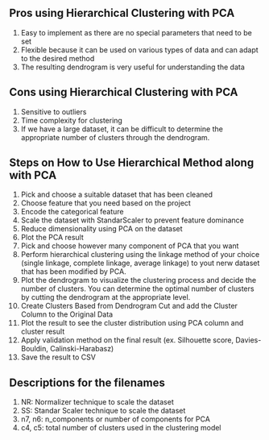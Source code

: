## Pros using Hierarchical Clustering with PCA
1. Easy to implement as there are no special parameters that need to be set
2. Flexible because it can be used on various types of data and can adapt to the desired method
3. The resulting dendrogram is very useful for understanding the data
   
## Cons using Hierarchical Clustering with PCA
1. Sensitive to outliers
2. Time complexity for clustering
3. If we have a large dataset, it can be difficult to determine the appropriate number of clusters through the dendrogram.

## Steps on How to Use Hierarchical Method along with PCA
1. Pick and choose a suitable dataset that has been cleaned
2. Choose feature that you need based on the project
3. Encode the categorical feature
4. Scale the dataset with StandarScaler to prevent feature dominance 
5. Reduce dimensionality using PCA on the dataset
6. Plot the PCA result
7. Pick and choose however many component of PCA that you want
8. Perform hierarchical clustering using the linkage method of your choice (single linkage, complete linkage, average linkage) to yout nerw dataset that has been modified by PCA.
9. Plot the dendrogram to visualize the clustering process and decide the number of clusters. You can determine the optimal number of clusters by cutting the dendrogram at the appropriate level.
11. Create Clusters Based from Dendrogram Cut and add the Cluster Column to the Original Data
12. Plot the result to see the cluster distribution using PCA column and cluster result
13. Apply validation method on the final result  (ex. Silhouette score, Davies-Bouldin, Calinski-Harabasz)
14. Save the result to CSV

## Descriptions for the filenames
1. NR: Normalizer technique to scale the dataset
2. SS: Standar Scaler technique to scale the dataset
3. n7, n6: n_components or number of components for PCA
4. c4, c5: total number of clusters used in the clustering model
